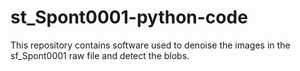 # st_Spont0001-python-code
This repository contains software used to denoise the images in the sf_Spont0001 raw file and detect the blobs.
